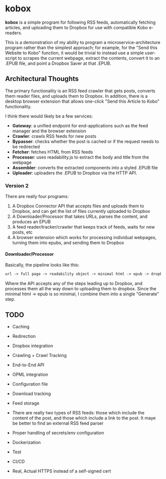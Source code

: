 # kobox

**kobox** is a simple program for following RSS feeds, automatically fetching articles, and uploading them to Dropbox
for use with compatible Kobo e-readers. 

This is a demonstration of my ability to program a microservice-architecture program rather than the simplest approach;
for example, for the "Send this Website to Kobo" function, it would be trivial to instead use a simple user-script to
scrapes the current webpage, extract the contents, convert it to an .EPUB file, and point a Dropbox Saver at that .EPUB.

## Architectural Thoughts

The primary functionality is an RSS feed crawler that gets posts, converts them reader files, and uploads them to
Dropbox. In addition, there is a desktop browser extension that allows one-click "Send this Article to Kobo"
functionality.

I think there would likely be a few services:

* **Gateway**: a unified endpoint for end-applications such as the feed manager and the browser extension
* **Crawler**: crawls RSS feeds for new posts
* **Bypasser**: checks whether the post is cached or if the request needs to be redirected
* **Fetcher**: fetches HTML from RSS feeds
* **Processor**: uses readability.js to extract the body and title from the webpage
* **Assembler**: converts the extracted components into a styled .EPUB file
* **Uploader**: uploaders the .EPUB to Dropbox via the HTTP API.

### Version 2

There are really four programs:
1. A Dropbox Connector API that accepts files and uploads them to Dropbox, and can get the list of files currently uploaded to Dropbox
2. A Downloader/Processor that takes URLs, parses the content, and produces an EPUB
3. A feed reader/tracker/crawler that keeps track of feeds, waits for new posts, etc
4. A browser extension which works for processing individual webpages, turning them into epubs, and sending them to Dropbox

#### Downloader/Processor

Basically, the pipeline looks like this:

```txt
url -> full page -> readability object -> minimal html -> epub -> dropbox
```

Where the API accepts any of the steps leading up to Dropbox, and processes them all the way down to uploading them to
dropbox. Since the minimal html -> epub is so minimal, I combine them into a single "Generate" step.

## TODO

* Caching
* Redirection
* Dropbox integration
* Crawling + Crawl Tracking
* End-to-End API
* OPML integration
* Configuration file
* Download tracking
* Feed storage
* There are really two types of RSS feeds: those which include the content of the post, and those which include a link
  to the post. It maye be better to find an external RSS feed parser
 
* Proper handling of secrets/env configuration
* Dockerization
* Test
* CI/CD
* Real, Actual HTTPS instead of a self-signed cert